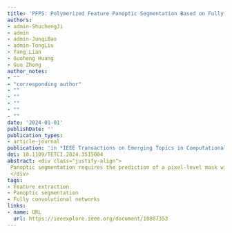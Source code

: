 ```yaml
---
title: 'PFPS: Polymerized Feature Panoptic Segmentation Based on Fully Convolutional Networks'
authors:
- admin-ShuchengJi
- admin
- admin-JunqiBao
- admin-TongLiu
- Yang Lian
- Guoheng Huang
- Guo Zhong
author_notes:
- ""
- "corresponding author"
- ""
- ""
- ""
- ""
- ""
date: '2024-01-01'
publishDate: ''
publication_types:
- article-journal
publication: 'in *IEEE Transactions on Emerging Topics in Computational Intelligence* [SCI,JCR Q2]'
doi: 10.1109/TETCI.2024.3515004
abstract: <div class="justify-align">
 Panoptic segmentation requires the prediction of a pixel-level mask with a category label in an image. In recent years, panoptic segmentation has been gaining more attention since it can help us understand objects and the environment in many fields, such as medical images, remote sensing images, and autonomous driving. However, existing panoptic segmentation methods are usually challenging for multi-scale object segmentation and boundary localization. In this paper, we propose a Polymerized Feature Panoptic Segmentation (PFPS) to enhance the network's feature representation ability by polymerizing the extracted stage features. Specifically, we propose a Generalization-Enhanced Stage Feature Generation Module (GSFGM) to extract and enhance the stage features. In the GSFGM, a novel Sampled and Concated Feature Generation (SCFG) is designed as an individual component, which polymerizes the convoluted backbone features to enhance multi-scale feature representation. Thereafter, we propose a Stage Feature Re-weight Module (SFRM) to ensure the network can learn efficient information from the massive channels. Moreover, we further propose a Unified Encoder Module (UEM) to provide spatial information and compress the high-dimensional features by coordinating convolution operations and channel attention. To demonstrate the superiority of the proposed PFPS, we conduct experiments on the COCO-2017 and the Cityscapes validation datasets. The experimental results indicate that the PFPS achieves a better performance in PQ of 43.0%, SQ of 80.4%, RQ of 51.9%, PQ<sup>th</sup> of 48.6%, SQ<sup>th</sup> of 82.6%, RQ<sup>th</sup> of 58.1%, PQ<sup>st</sup> of 34.6% on COCO-2017 validation dataset, while PQ of 61.7%, and PQ<sup>st</sup> of 67.9% on Cityscapes validation dataset.
 </div>
tags:
- Feature extraction
- Panoptic segmentation
- Fully convolutional networks
links:
- name: URL
  url: https://ieeexplore.ieee.org/document/10807353
---
```

